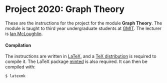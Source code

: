 # Project 2020: Graph Theory

These are the instructions for the project for the module **Graph Theory**.
The module is taught to third year undergraduate students at [GMIT](http://www.gmit.ie).
The lecturer is [Ian McLoughlin](https://ianmcloughlin.github.io).

#### Compilation
The instructions are written in [LaTeX](https://www.latex-project.org/), and a [TeX distribution](https://www.tug.org/texlive/) is required to compile it.
The LaTeX package [minted](https://github.com/gpoore/minted) is also required.
It can then be compiled with:
```bash
$ latexmk
```
